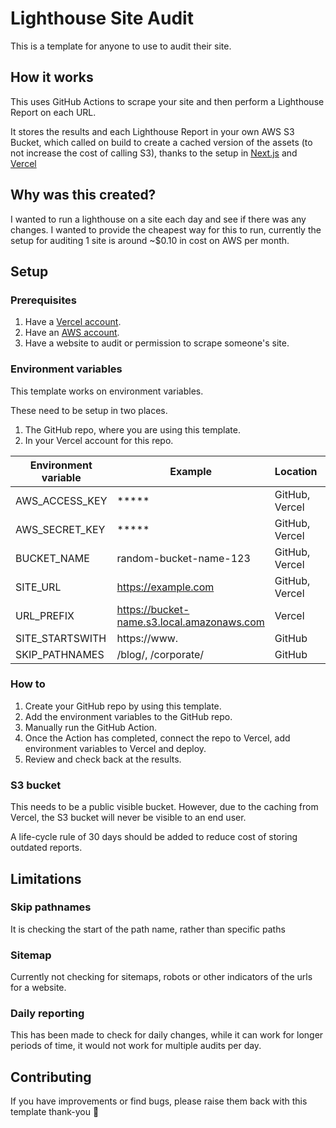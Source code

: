 # Lighthouse Site Audit

This is a template for anyone to use to audit their site.

## How it works

This uses GitHub Actions to scrape your site and then perform a Lighthouse Report on each URL.

It stores the results and each Lighthouse Report in your own AWS S3 Bucket, which called on build to create a cached version of the assets (to not increase the cost of calling S3), thanks to the setup in [Next.js](https://nextjs.org/) and [Vercel](https://vercel.com/)

## Why was this created?

I wanted to run a lighthouse on a site each day and see if there was any changes. I wanted to provide the cheapest way for this to run, currently the setup for auditing 1 site is around ~$0.10 in cost on AWS per month.

## Setup

### Prerequisites

1. Have a [Vercel account](https://vercel.com).
2. Have an [AWS account](aws.amazon.com).
3. Have a website to audit or permission to scrape someone's site.

### Environment variables

This template works on environment variables.

These need to be setup in two places.

1. The GitHub repo, where you are using this template.
2. In your Vercel account for this repo.


| Environment variable | Example | Location | Required |
--- | --- | --- | ---
| AWS_ACCESS_KEY | ***** | GitHub, Vercel | Required |
| AWS_SECRET_KEY | ***** | GitHub, Vercel | Required |
| BUCKET_NAME | random-bucket-name-123 | GitHub, Vercel | Required |
| SITE_URL | https://example.com | GitHub, Vercel | Required |
| URL_PREFIX | https://bucket-name.s3.local.amazonaws.com | Vercel | Required |
| SITE_STARTSWITH | https://www. | GitHub | Required |
| SKIP_PATHNAMES | /blog/, /corporate/ | GitHub | Optional |

### How to

1. Create your GitHub repo by using this template.
2. Add the environment variables to the GitHub repo.
3. Manually run the GitHub Action.
4. Once the Action has completed, connect the repo to Vercel, add environment variables to Vercel and deploy.
5. Review and check back at the results.

### S3 bucket

This needs to be a public visible bucket. However, due to the caching from Vercel, the S3 bucket will never be visible to an end user.

A life-cycle rule of 30 days should be added to reduce cost of storing outdated reports.

## Limitations

### Skip pathnames

It is checking the start of the path name, rather than specific paths

### Sitemap

Currently not checking for sitemaps, robots or other indicators of the urls for a website.

### Daily reporting

This has been made to check for daily changes, while it can work for longer periods of time, it would not work for multiple audits per day.

## Contributing

If you have improvements or find bugs, please raise them back with this template thank-you 🙌